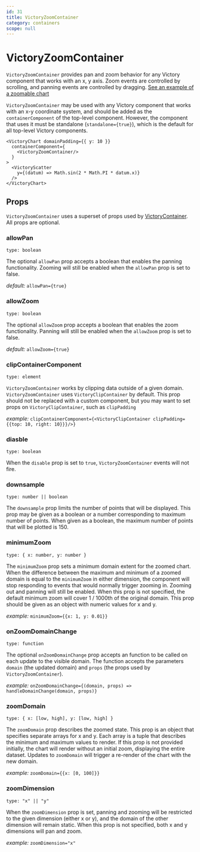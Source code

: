 ```yaml
---
id: 31
title: VictoryZoomContainer
category: containers
scope: null
---
```

# VictoryZoomContainer

`VictoryZoomContainer` provides pan and zoom behavior for any Victory component that works with an
x, y axis. Zoom events are controlled by scrolling, and panning events are controlled by dragging.
[See an example of a zoomable chart][]

`VictoryZoomContainer` may be used with any Victory component that works with an x-y coordinate
system, and should be added as the `containerComponent` of the top-level component. However, the component that uses it must be standalone
(`standalone={true}`), which is the default for all top-level Victory components.

```playground
<VictoryChart domainPadding={{ y: 10 }}
  containerComponent={
    <VictoryZoomContainer/>
  }
>
  <VictoryScatter
    y={(datum) => Math.sin(2 * Math.PI * datum.x)}
  />
</VictoryChart>
```

## Props

`VictoryZoomContainer` uses a superset of props used by [VictoryContainer][]. All props are optional.

### allowPan

`type: boolean`

The optional `allowPan` prop accepts a boolean that enables the panning functionality. Zooming will still be enabled when the `allowPan` prop is set to false.

*default:* `allowPan={true}`

### allowZoom

`type: boolean`

The optional `allowZoom` prop accepts a boolean that enables the zoom functionality. Panning will still be enabled when the `allowZoom` prop is set to false.

*default:* `allowZoom={true}`

### clipContainerComponent

`type: element`

`VictoryZoomContainer` works by clipping data outside of a given domain. `VictoryZoomContainer` uses `VictoryClipContainer` by default. This prop should not be replaced with a custom component, but you may want to set props on `VictoryClipContainer`, such as `clipPadding`

*example:* `clipContainerComponent={<VictoryClipContainer clipPadding={{top: 10, right: 10}}}/>}`

### diasble

`type: boolean`

When the `disable` prop is set to `true`, `VictoryZoomContainer` events will not fire.

### downsample

`type: number || boolean`

The `downsample` prop limits the number of points that will be displayed. This prop may be given as a boolean or a number corresponding to maximum number of points. When given as a boolean, the maximum number of points that will be plotted is 150.

### minimumZoom

`type: { x: number, y: number }`

The `minimumZoom` prop sets a minimum domain extent for the zoomed chart. When the difference between
the maximum and minimum of a zoomed domain is equal to the `minimumZoom` in either dimension, the
component will stop responding to events that would normally trigger zooming in. Zooming out and
panning will still be enabled. When this prop is not specified, the default minimum zoom will
cover 1 / 1000th of the original domain. This prop should be given as an object with numeric values
for x and y.

*example:* `minimumZoom={{x: 1, y: 0.01}}`

### onZoomDomainChange

`type: function`

The optional `onZoomDomainChange` prop accepts an function to be called on each update to the visible domain. The function accepts the parameters `domain` (the updated domain) and `props` (the props used by `VictoryZoomContainer`).

*example:* `onZoomDomainChange={(domain, props) => handleDomainChange(domain, props)}`

### zoomDomain

`type: { x: [low, high], y: [low, high] }`

The `zoomDomain` prop describes the zoomed state. This prop is an object that
specifies separate arrays for x and y. Each array is a tuple that describes the minimum and maximum
values to render. If this prop is not provided initially, the chart will render without an initial
zoom, displaying the entire dataset. Updates to `zoomDomain` will trigger a re-render of the chart
with the new domain.

*example:* `zoomDomain={{x: [0, 100]}}`

### zoomDimension

`type: "x" || "y" `

When the `zoomDimension` prop is set, panning and zooming will be restricted to the given dimension
(either x or y), and the domain of the other dimension will remain static. When this prop is not
specified, both x and y dimensions will pan and zoom.

*example:* `zoomDimension="x"`

[VictoryContainer]: https://formidable.com/open-source/victory/docs/victory-container
[See an example of a zoomable chart]: https://formidable.com/open-source/victory/guides/brush-and-zoom
